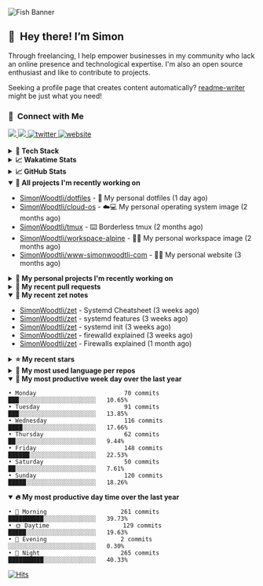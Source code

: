 ![Fish Banner](assets/fish.webp)

## 👋 &nbsp;Hey there! I’m Simon

Through freelancing, I help empower businesses in my community who lack
an online presence and technological expertise. I'm also an open source
enthusiast and like to contribute to projects.

Seeking a profile page that creates content automatically?
[readme-writer] might be just what you need!

### 🤝 &nbsp;Connect with Me

<div align="left">
<a href="https://linkedin.com/in/simonwoodtli" target="_blank">
<img src="https://img.shields.io/badge/linkedin-1E77B5?style=for-the-badge&logo=linkedin&logoColor=white alt=linkedin" />
</a>
<a href="https://github.com/simonwoodtli" target="_blank">
<img src="https://img.shields.io/badge/github-24292E?style=for-the-badge&logo=github&logoColor=white alt=github" />
</a>
<a href="https://twitter.com/simonwoodtlidev" target="_blank">
<img src="https://img.shields.io/badge/twitter-26a7de?style=for-the-badge&logo=twitter&logoColor=white" alt="twitter"/>
</a>
<a href="https://simonwoodtli.com" target="_blank">
<img src="https://img.shields.io/badge/website-E2925F?style=for-the-badge&logo=google-chrome&logoColor=white" alt="website"/>
</a>
</div>
<br/>


<details>
  <summary><b>🧰 Tech Stack</b></summary>
  <div align="center">
  <a href="https://skillicons.dev" target="_blank">
  <img src="https://skillicons.dev/icons?i=js,html,css,bash,python,go,postgresql,docker,vim,linux" alt="JavaScript, HTML, CSS, Bash, Python, Go, PostgreSQL, Docker, Vim,
  Linux">
  </a>
  </div>
</details>

<details>
  <summary><b>📈 Wakatime Stats</b></summary>
  <p align="center"><a href="https://wakatime.com/@SimonWoodtli">
  <img align="center" width="400" height="300" src="https://wakatime.com/share/@SimonWoodtli/7761bcef-e104-47d9-912a-dfd6bf08868b.svg" />
  </a>
  <a href="https://wakatime.com/@SimonWoodtli">
  <img align="center" width="400" height="300" src="https://wakatime.com/share/@SimonWoodtli/341953df-6a40-47b7-8220-ace4eabe0a17.svg" />
  </a></p>

  <h4><b>💬 I've been working with the following languages over the last 7 days</b></h4>

```
• Markdown                       1 hr 18 mins                   ██████████░░░░░░░░░░░░░░░   41.59%
• Python                         22 mins                        ███░░░░░░░░░░░░░░░░░░░░░░   11.82%
• YAML                           21 mins                        ███░░░░░░░░░░░░░░░░░░░░░░   11.57%
• tmux                           19 mins                        ███░░░░░░░░░░░░░░░░░░░░░░   10.58%
• Other                          16 mins                        ██░░░░░░░░░░░░░░░░░░░░░░░   8.92%
• conf                           13 mins                        ██░░░░░░░░░░░░░░░░░░░░░░░   7.32%
• Text                           6 mins                         █░░░░░░░░░░░░░░░░░░░░░░░░   3.42%
• sshconfig                      5 mins                         █░░░░░░░░░░░░░░░░░░░░░░░░   2.86%
• JSON                           3 mins                         ░░░░░░░░░░░░░░░░░░░░░░░░░   1.92%
```

  <h4>👷 I've been working on the following projects over the last 7 days</h4>

```
• zet                            1 hr 9 mins                    █████████░░░░░░░░░░░░░░░░   36.75%
• Unknown Project                1 hr 3 mins                    ████████░░░░░░░░░░░░░░░░░   33.75%
• Private                        52 mins                        ███████░░░░░░░░░░░░░░░░░░   27.92%
• dotfiles                       2 mins                         ░░░░░░░░░░░░░░░░░░░░░░░░░   1.58%
```

  <h4><b>🛠️ I've been working with the following editors over the last 7 days</b></h4>

```
• Vim                            3 hrs 8 mins                   █████████████████████████   100%
```

  <h4><b>💻 I've been working with the following operating systems over the last 7 days</b></h4>

```
• Linux                          3 hrs 8 mins                   █████████████████████████   100%
```

</details>

<details>
  <summary><b>📈 GitHub Stats</b></summary>
  <div align="center">
  <a href="https://github.com/anuraghazra/github-readme-stats"> 
  <img src="https://github-readme-stats.vercel.app/api?username=simonwoodtli&theme=onedark&show_icons=true&hide_rank=true&custom_title=Stats&count_private=true&hide_border=true&hide=issues&line_height=24&bg_color=0d1117" alt="Github Stats">
  <img src="https://github-readme-stats.vercel.app/api/top-langs/?username=simonwoodtli&layout=compact&theme=onedark&count_private=true&hide_border=true&bg_color=0d1117" alt="Top Langs">
  </a>
  </div>
</details>

<details open="">
  <summary><b>👷 All projects I'm recently working on</b></summary>

* [SimonWoodtli/dotfiles](https://github.com/SimonWoodtli/dotfiles) - 🏡 My personal dotfiles (1 day ago)
* [SimonWoodtli/cloud-os](https://github.com/SimonWoodtli/cloud-os) - ☁️💻 My personal operating system image (2 months ago)
* [SimonWoodtli/tmux](https://github.com/SimonWoodtli/tmux) - ⌨️ Borderless tmux (2 months ago)
* [SimonWoodtli/workspace-alpine](https://github.com/SimonWoodtli/workspace-alpine) - 🤖🐳 My personal workspace image (2 months ago)
* [SimonWoodtli/www-simonwoodtli-com](https://github.com/SimonWoodtli/www-simonwoodtli-com) - 👨‍💻 My personal website (3 months ago)

</details>
<details>
  <summary><b>🌱 My personal projects I'm recently working on</b></summary>

* [SimonWoodtli/dotfiles](https://github.com/SimonWoodtli/dotfiles) - 🏡 My personal dotfiles (1 day ago)
* [SimonWoodtli/cloud-os](https://github.com/SimonWoodtli/cloud-os) - ☁️💻 My personal operating system image (2 months ago)
* [SimonWoodtli/tmux](https://github.com/SimonWoodtli/tmux) - ⌨️ Borderless tmux (2 months ago)
* [SimonWoodtli/workspace-alpine](https://github.com/SimonWoodtli/workspace-alpine) - 🤖🐳 My personal workspace image (2 months ago)
* [SimonWoodtli/www-simonwoodtli-com](https://github.com/SimonWoodtli/www-simonwoodtli-com) - 👨‍💻 My personal website (3 months ago)

</details>
<details>
  <summary><b>🔨 My recent pull requests</b></summary>

* [feat: add wireguard-generate-keys script](https://github.com/SimonWoodtli/dotfiles-old/pull/14) on [SimonWoodtli/dotfiles-old](https://github.com/SimonWoodtli/dotfiles-old) (19 months ago)
* [feat: add video-to-gif script](https://github.com/SimonWoodtli/dotfiles-old/pull/13) on [SimonWoodtli/dotfiles-old](https://github.com/SimonWoodtli/dotfiles-old) (19 months ago)
* [feat: add spoof-mac-linux script](https://github.com/SimonWoodtli/dotfiles-old/pull/12) on [SimonWoodtli/dotfiles-old](https://github.com/SimonWoodtli/dotfiles-old) (19 months ago)
* [feat: add sp-tmux script](https://github.com/SimonWoodtli/dotfiles-old/pull/11) on [SimonWoodtli/dotfiles-old](https://github.com/SimonWoodtli/dotfiles-old) (19 months ago)
* [feat: add sp script](https://github.com/SimonWoodtli/dotfiles-old/pull/10) on [SimonWoodtli/dotfiles-old](https://github.com/SimonWoodtli/dotfiles-old) (19 months ago)

</details>
<details open="">
  <summary><b>📝 My recent zet notes</b></summary>

* [SimonWoodtli/zet](https://github.com/SimonWoodtli/zet/tree/81d1e275a84c1e1e821436766cc801ef67289cc9/20240404200457) - Systemd Cheatsheet (3 weeks ago)
* [SimonWoodtli/zet](https://github.com/SimonWoodtli/zet/tree/3283a68174656e5b5063b5438bcc503fee8c68f3/20240404180508) - systemd features (3 weeks ago)
* [SimonWoodtli/zet](https://github.com/SimonWoodtli/zet/tree/2c1e5a695ea2c4974b8efb87df12ec2e43e54d9b/20240404175613) - systemd init (3 weeks ago)
* [SimonWoodtli/zet](https://github.com/SimonWoodtli/zet/tree/9b1d65ca924ecb5b83eff20ed0807845da910b96/20240404175338) - firewalld explained (3 weeks ago)
* [SimonWoodtli/zet](https://github.com/SimonWoodtli/zet/tree/ae4c32f2c7750c4b019d927a595e4a91d56d6c2f/20240322230223) - Firewalls explained (1 month ago)

</details>
<details>
  <summary><b>⭐ My recent stars</b></summary>

* [turnkeylinux-apps/openldap](https://github.com/turnkeylinux-apps/openldap) - OpenLDAP - Open Source Directory Services (1 month ago)
* [simple-login/app](https://github.com/simple-login/app) - The SimpleLogin back-end and web app (3 months ago)
* [progit/progit2](https://github.com/progit/progit2) - Pro Git 2nd Edition (3 months ago)
* [MichaIng/DietPi](https://github.com/MichaIng/DietPi) - Lightweight justice for your single-board computer! (4 months ago)
* [mumble-voip/mumble](https://github.com/mumble-voip/mumble) - Mumble is an open-source, low-latency, high quality voice chat software. (4 months ago)

</details>
<details>
  <summary><b>💬 My most used language per repos</b></summary>

```
• Shell                          16 repos                       ███████████████████░░░░░░   76.19%
• JavaScript                     1 repo                         █░░░░░░░░░░░░░░░░░░░░░░░░   4.76%
• CSS                            2 repos                        ██░░░░░░░░░░░░░░░░░░░░░░░   9.52%
• Nix                            1 repo                         █░░░░░░░░░░░░░░░░░░░░░░░░   4.76%
• HTML                           1 repo                         █░░░░░░░░░░░░░░░░░░░░░░░░   4.76%
```

</details>
<details open="">
  <summary><b>📆 My most productive week day over the last year</b></summary>

```
• Monday                         70 commits                     ███░░░░░░░░░░░░░░░░░░░░░░   10.65%
• Tuesday                        91 commits                     ███░░░░░░░░░░░░░░░░░░░░░░   13.85%
• Wednesday                      116 commits                    ████░░░░░░░░░░░░░░░░░░░░░   17.66%
• Thursday                       62 commits                     ██░░░░░░░░░░░░░░░░░░░░░░░   9.44%
• Friday                         148 commits                    ██████░░░░░░░░░░░░░░░░░░░   22.53%
• Saturday                       50 commits                     ██░░░░░░░░░░░░░░░░░░░░░░░   7.61%
• Sunday                         120 commits                    █████░░░░░░░░░░░░░░░░░░░░   18.26%
```

</details>
<details open="">
  <summary><b>🔥 My most productive day time over the last year</b></summary>

```
• 🌅 Morning                     261 commits                    ██████████░░░░░░░░░░░░░░░   39.73%
• 🌞 Daytime                     129 commits                    █████░░░░░░░░░░░░░░░░░░░░   19.63%
• 🌇 Evening                     2 commits                      ░░░░░░░░░░░░░░░░░░░░░░░░░   0.30%
• 🌃 Night                       265 commits                    ██████████░░░░░░░░░░░░░░░   40.33%
```

</details>

[![Hits](https://hits.seeyoufarm.com/api/count/incr/badge.svg?url=https%3A%2F%2Fgithub.com%2Fsimonwoodtli&count_bg=%23689D6A&title_bg=%23282828&icon=&icon_color=%23E7E7E7&title=views+%28today+%2F+total%29&edge_flat=false)](https://hits.seeyoufarm.com)

[readme-writer]: <https://github.com/SimonWoodtli/readme-writer>
